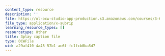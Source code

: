 ```yaml
---
content_type: resource
description: ''
file: https://ol-ocw-studio-app-production.s3.amazonaws.com/courses/3-091sc-introduction-to-solid-state-chemistry-fall-2010/a29af4104a4557b1ac6ffc1fcb0ba8d7_LHRZLeQ2aaM.vtt
file_type: application/x-subrip
learning_resource_types: []
resourcetype: Other
title: 3play caption file
type: OCWFile
uid: a29af410-4a45-57b1-ac6f-fc1fcb0ba8d7
---
```

